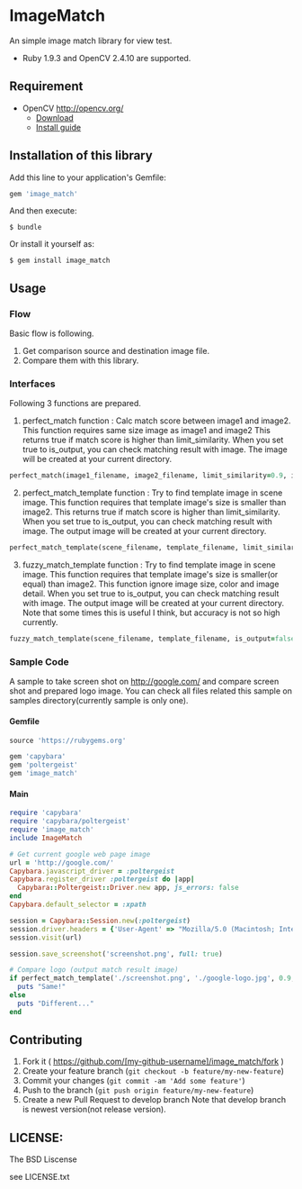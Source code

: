 # ImageMatch

An simple image match library for view test.

* Ruby 1.9.3 and OpenCV 2.4.10 are supported.

## Requirement

* OpenCV <http://opencv.org/>
  * [Download](http://sourceforge.net/projects/opencvlibrary/)
  * [Install guide](http://docs.opencv.org/doc/tutorials/introduction/table_of_content_introduction/table_of_content_introduction.html#table-of-content-introduction)

## Installation of this library

Add this line to your application's Gemfile:

```ruby
gem 'image_match'
```

And then execute:

    $ bundle

Or install it yourself as:

    $ gem install image_match

## Usage

### Flow

Basic flow is following.

1. Get comparison source and  destination image file.
2. Compare them with this library.

### Interfaces

Following 3 functions are prepared.

1. perfect_match function : 
  Calc match score between image1 and image2.
  This function requires same size image as image1 and image2
  This returns true if match score is higher than limit_similarity.
  When you set true to is_output, you can check matching result with image.
  The image will be created at your current directory.
  
  ```ruby
  perfect_match(image1_filename, image2_filename, limit_similarity=0.9, is_output=false)
  ```

2. perfect_match_template function : 
  Try to find template image in scene image.
  This function requires that template image's size is smaller than image2.
  This returns true if match score is higher than limit_similarity.
  When you set true to is_output, you can check matching result with image.
  The output image will be created at your current directory.
  
  ```ruby
  perfect_match_template(scene_filename, template_filename, limit_similarity=0.9, is_output=false)
  ```

3. fuzzy_match_template function : 
  Try to find template image in scene image.
  This function requires that template image's size is smaller(or equal) than image2.
  This function ignore image size, color and image detail.
  When you set true to is_output, you can check matching result with image.
  The output image will be created at your current directory.
  Note that some times this is useful I think, but accuracy is not so high currently.

  ```ruby
  fuzzy_match_template(scene_filename, template_filename, is_output=false)
  ```

### Sample Code

A sample to take screen shot on http://google.com/ and compare screen shot and prepared logo image.
You can check all files related this sample on samples directory(currently sample is only one).

#### Gemfile

```ruby
source 'https://rubygems.org'

gem 'capybara'
gem 'poltergeist'
gem 'image_match'
```

#### Main

```ruby
require 'capybara'
require 'capybara/poltergeist'
require 'image_match'
include ImageMatch

# Get current google web page image
url = 'http://google.com/'
Capybara.javascript_driver = :poltergeist
Capybara.register_driver :poltergeist do |app|
  Capybara::Poltergeist::Driver.new app, js_errors: false
end
Capybara.default_selector = :xpath

session = Capybara::Session.new(:poltergeist)
session.driver.headers = {'User-Agent' => "Mozilla/5.0 (Macintosh; Intel Mac OS X)"}
session.visit(url)

session.save_screenshot('screenshot.png', full: true)

# Compare logo (output match result image)
if perfect_match_template('./screenshot.png', './google-logo.jpg', 0.9, true)
  puts "Same!"
else
  puts "Different..."
end

```

## Contributing

1. Fork it ( https://github.com/[my-github-username]/image_match/fork )
2. Create your feature branch (`git checkout -b feature/my-new-feature`)
3. Commit your changes (`git commit -am 'Add some feature'`)
4. Push to the branch (`git push origin feature/my-new-feature`)
5. Create a new Pull Request to develop branch
Note that develop branch is newest version(not release version).

## LICENSE:

The BSD Liscense

see LICENSE.txt
